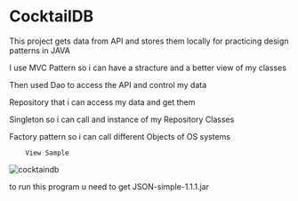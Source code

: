 # CocktailDB
This project gets data from API and stores them locally for practicing design patterns in JAVA 

I use MVC Pattern so i can have a stracture and a better view of my classes

Then used Dao to access the API and control my data 

Repository that i can access my data and get them

Singleton so i can call and instance of my Repository Classes

Factory pattern so i can call different Objects of OS systems

        View Sample

![cocktaindb](https://user-images.githubusercontent.com/102998139/214890790-279d4351-ee28-438d-951d-e4bda5336e0f.jpg)



to run this program u need to get JSON-simple-1.1.1.jar 
